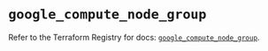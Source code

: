 # `google_compute_node_group`

Refer to the Terraform Registry for docs: [`google_compute_node_group`](https://registry.terraform.io/providers/hashicorp/google-beta/5.20.0/docs/resources/google_compute_node_group).
